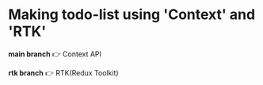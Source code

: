<h1>Making todo-list using 'Context' and 'RTK'</h1>

**main branch** 👉 Context API


**rtk branch** 👉 RTK(Redux Toolkit)